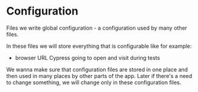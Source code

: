 # Configuration

Files we write global configuration - a configuration used by many other files. 

In these files we will store everything that is configurable like for example:

- browser URL Cypress going to open and visit during tests

We wanna make sure that configuration files are stored in one place and then used in many places by other parts of the app. Later if there's a need to change something, we will change only in these configuration files.